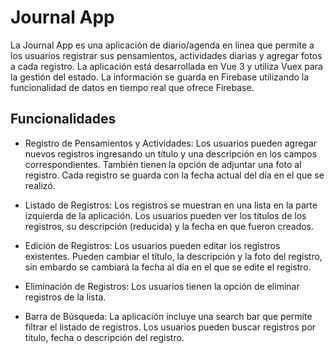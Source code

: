 # Journal App

La Journal App es una aplicación de diario/agenda en línea que permite a los usuarios registrar sus pensamientos, actividades diarias y agregar fotos a cada registro. La aplicación está desarrollada en Vue 3 y utiliza Vuex para la gestión del estado. La información se guarda en Firebase utilizando la funcionalidad de datos en tiempo real que ofrece Firebase.

## Funcionalidades

- Registro de Pensamientos y Actividades: Los usuarios pueden agregar nuevos registros ingresando un título y una descripción en los campos correspondientes. También tienen la opción de adjuntar una foto al registro. Cada registro se guarda con la fecha actual del día en el que se realizó.

- Listado de Registros: Los registros se muestran en una lista en la parte izquierda de la aplicación. Los usuarios pueden ver los títulos de los registros, su descripción (reducida) y la fecha en que fueron creados.

- Edición de Registros: Los usuarios pueden editar los registros existentes. Pueden cambiar el título, la descripción y la foto del registro, sin embardo se cambiará la fecha al día en el que se edite el registro.

- Eliminación de Registros: Los usuarios tienen la opción de eliminar registros de la lista.

- Barra de Búsqueda: La aplicación incluye una search bar que permite filtrar el listado de registros. Los usuarios pueden buscar registros por titulo, fecha o descripción del registro.

